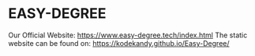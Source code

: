 # EASY-DEGREE
Our Official Website:
https://www.easy-degree.tech/index.html
The static website can be found on:
https://kodekandy.github.io/Easy-Degree/
